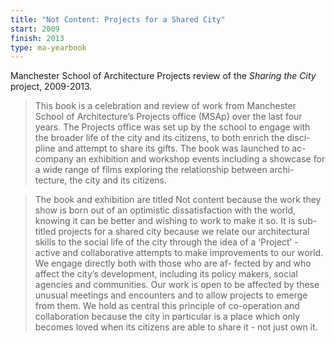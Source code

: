 ```yaml
---
title: "Not Content: Projects for a Shared City"
start: 2009
finish: 2013
type: ma-yearbook
---
```


Manchester School of Architecture Projects review of the _Sharing the City_ project, 2009-2013.

> This book is a celebration and review of work from Manchester
School of Architecture’s Projects office (MSAp) over the last four
years. The Projects office was set up by the school to engage with
the broader life of the city and its citizens, to both enrich the disci-
pline and attempt to share its gifts. The book was launched to ac-
company an exhibition and workshop events including a showcase
for a wide range of films exploring the relationship between archi-
tecture, the city and its citizens.

> The book and exhibition are titled Not content because the work they
show is born out of an optimistic dissatisfaction with the world, knowing it can
be better and wishing to work to make it so. It is sub-titled projects for a
shared city because we relate our architectural skills to the social life of the
city through the idea of a ‘Project’ - active and collaborative attempts to make
improvements to our world. We engage directly both with those who are af-
fected by and who affect the city’s development, including its policy makers,
social agencies and communities. Our work is open to be affected by these
unusual meetings and encounters and to allow projects to emerge from them.
We hold as central this principle of co-operation and collaboration because the
city in particular is a place which only becomes loved when its citizens are able
to share it - not just own it.
